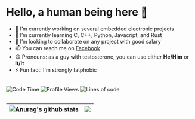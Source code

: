 # Hello, a human being here 👋

- 🔭 I’m currently working on several embedded electronic projects
- 🌱 I’m currently learning C, C++, Python, Javacript, and Rust
- 👯 I’m looking to collaborate on any project with good salary
- 📫 You can reach me on [Facebook](https://www.facebook.com/mekatronikachmadi/)
- 😄 Pronouns: as a guy with testosterone, you can use either **He/Him** or **It/It**
- ⚡ Fun fact: I'm strongly fatphobic

##
![Code Time](http://img.shields.io/badge/Code%20Time-2%2C178%20hrs%207%20mins-blue)
![Profile Views](http://img.shields.io/badge/Profile%20Views-1075-blue)
![Lines of code](https://img.shields.io/badge/From%20Hello%20World%20I%27ve%20Written-4.7%20million%20lines%20of%20code-blue)

##
| <a href="https://github.com/mekatronik-achmadi/github-readme-stats"><img align="center" src="https://github-readme-stats.vercel.app/api?username=mekatronik-achmadi&show_icons=true&include_all_commits=true&theme=buefy&hide_border=true" alt="Anurag's github stats" /></a> | <a href="https://github.com/arkiven4/github-readme-stats"><img align="center" src="https://github-readme-stats.vercel.app/api/top-langs/?username=mekatronik-achmadi&layout=compact&theme=buefy&hide_border=true" /></a> |
| ------------- | ------------- |